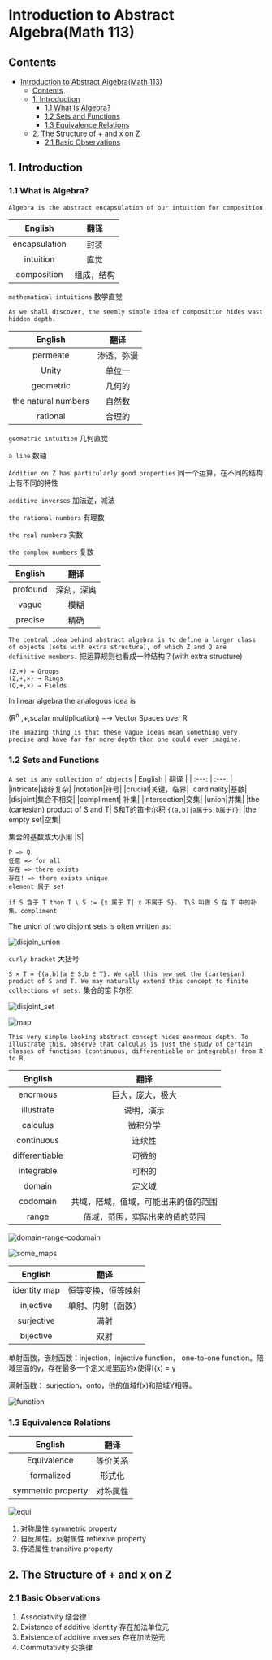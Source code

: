 # Introduction to Abstract Algebra(Math 113)

## Contents
- [Introduction to Abstract Algebra(Math 113)](#introduction-to-abstract-algebramath-113)
  - [Contents](#contents)
  - [1. Introduction](#1-introduction)
    - [1.1 What is Algebra?](#11-what-is-algebra)
    - [1.2 Sets and Functions](#12-sets-and-functions)
    - [1.3 Equivalence Relations](#13-equivalence-relations)
  - [2. The Structure of + and x on Z](#2-the-structure-of--and-x-on-z)
    - [2.1 Basic Observations](#21-basic-observations)


## 1. Introduction
### 1.1 What is Algebra?

`Algebra is the abstract encapsulation of our intuition for composition` 

| English | 翻译 |
| :---: | :---: |
|encapsulation|封装|
|intuition|直觉|
|composition|组成，结构|

`mathematical intuitions` 数学直觉

`As we shall discover, the seemly simple idea of composition hides vast hidden depth.`

| English | 翻译 |
| :---: | :---: |
|permeate|渗透，弥漫|
|Unity|单位一|
|geometric|几何的|
|the natural numbers|自然数|
|rational|合理的|


`geometric intuition` 几何直觉

`a line` 数轴

`Addition on Z has particularly good properties` 同一个运算，在不同的结构上有不同的特性

`additive inverses` 加法逆，减法

`the rational numbers` 有理数

`the real numbers` 实数

`the complex numbers` 复数

| English | 翻译 |
| :---: | :---: |
|profound|深刻，深奥|
|vague|模糊|
|precise|精确|

`The central idea behind abstract algebra is to define a larger class of objects (sets with extra structure), of which Z and Q are definitive members.` 把运算规则也看成一种结构？(with extra structure)

```
(Z,+) → Groups
(Z,+,×) → Rings
(Q,+,×) → Fields
```
In linear algebra the analogous idea is

(R<sup>n</sup> ,+,scalar multiplication) −→ Vector Spaces over R

`The amazing thing is that these vague ideas mean something very precise and have far far more depth than one could ever imagine.`

### 1.2 Sets and Functions
`A set is any collection of objects`
| English | 翻译 |
| :---: | :---: |
|intricate|错综复杂|
|notation|符号|
|crucial|关键，临界|
|cardinality|基数|
|disjoint|集合不相交|
|compliment| 补集|
|intersection|交集|
|union|并集|
|the (cartesian) product of S and T| S和T的笛卡尔积 `{(a,b)|a属于S,b属于T}`|
|the empty set|空集|

集合的基数或大小用 |S|

```
P => Q
任意 => for all
存在 => there exists
存在! => there exists unique
element 属于 set

if S 含于 T then T \ S := {x 属于 T| x 不属于 S}。 T\S 叫做 S 在 T 中的补集。compliment
```

The union of two disjoint sets is
often written as:

![disjoin_union](./images/disjoin_union.PNG)


`curly bracket` 大括号

`S × T = {(a,b)|a ∈ S,b ∈ T}. We call this new set the (cartesian) product of S and T. We may naturally extend this concept to finite collections of sets.` 集合的笛卡尔积



![disjoint_set](./images/disjoint_set.PNG)


![map](./images/map.PNG)

`This very simple looking abstract concept hides enormous depth. To illustrate this, observe that calculus is just the study of certain classes of functions (continuous, differentiable or integrable) from R to R.`


| English | 翻译 |
| :---: | :---: |
|enormous|巨大，庞大，极大|
|illustrate|说明，演示|
|calculus|微积分学|
|continuous|连续性|
|differentiable|可微的|
|integrable|可积的|
|domain|定义域|
|codomain|共域，陪域，值域，可能出来的值的范围|
|range|值域，范围，实际出来的值的范围|

![domain-range-codomain](./images/domain-range-codomain.svg)

![some_maps](./images/some_maps.PNG)

| English | 翻译 |
| :---: | :---: |
|identity map| 恒等变换，恒等映射|
|injective | 单射、内射（函数） |
|surjective|满射|
|bijective|双射|

单射函数，嵌射函数：injection，injective function， one-to-one function。陪域里面的y，存在最多一个定义域里面的x使得f(x) = y

满射函数： surjection，onto，他的值域f(x)和陪域Y相等。

![function](./images/function.PNG)

### 1.3 Equivalence Relations

| English | 翻译 |
| :---: | :---: |
|Equivalence|等价关系|
|formalized|形式化|
|symmetric property|对称属性|

![equi](./images/equivalence.PNG)


1. 对称属性 symmetric property
2. 自反属性，反射属性 reflexive property
3. 传递属性 transitive property

## 2. The Structure of + and x on Z

### 2.1 Basic Observations

1. Associativity 结合律
2. Existence of additive identity 存在加法单位元
3. Existence of additive inverses 存在加法逆元
4. Commutativity 交换律